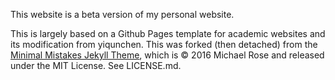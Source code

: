 This website is a beta version of my personal website.

This is largely based on a Github Pages template for academic websites and its modification from yiqunchen. This was forked (then detached) from the [Minimal Mistakes Jekyll Theme](https://mmistakes.github.io/minimal-mistakes/), which is © 2016 Michael Rose and released under the MIT License. See LICENSE.md.

